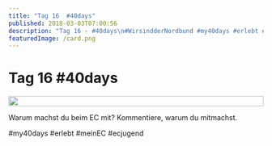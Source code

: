 ```yaml
---
title: "Tag 16  #40days"
published: 2018-03-03T07:00:56
description: "Tag 16 - #40days\n#WirsindderNordbund #my40days #erlebt #meinEC #ecjugend"
featuredImage: /card.png
---
```


# Tag 16  #40days

<div style="display: grid; grid-template-columns: repeat(1, 1fr); grid-gap: 5px;">
<img src="/old/40DAYS_03-03_IN-tag-16.jpg" alt width="100%">
</div>

Warum machst du beim EC mit? Kommentiere, warum du mitmachst.

#my40days #erlebt #meinEC #ecjugend